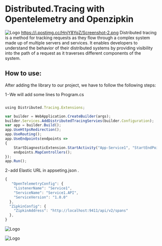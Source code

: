 ﻿# Distributed.Tracing with Opentelemetry and Openzipkin

![Logo](https://i.postimg.cc/L5LxVjkV/distributed-tracing-icon.png)
https://i.postimg.cc/HnjY8YqZ/Screenshot-2.png
Distributed tracing is a method for tracking requests as they flow through a complex system made up of multiple servers and services. It enables developers to understand the behavior of their distributed systems by providing visibility into the path of a request as it traverses different components of the system.

## How to use:
After adding the library to our project, we have to follow the following steps:

1 - We will add some lines to Program.cs
```javascript

using Distributed.Tracing.Extensions;

var builder = WebApplication.CreateBuilder(args);
builder.Services.AddDistributedTracingServies(builder.Configuration);
var app = builder.Build();
app.UseHttpsRedirection();
app.UseRouting();
app.UseEndpoints(endpoints =>
{
    StartDiagnosticExtension.StartActivity("App-Service1", "StartEndPoint", "Service1 is stated !!");
    endpoints.MapControllers();
});
app.Run();
```
2 - add Elastic URL in appseting.json .
```javascript
{
   "OpenTelemetryConfig": {
    "ListenerName": "Service1",
    "ServiceName": "Service1.API",
    "ServiceVersion": "1.0.0"
  },
  "ZipkinConfig": {
    "ZipkinAddress": "http://localhost:9411/api/v2/spans"
  },
}
```

![Logo](https://i.postimg.cc/zfj8dH52/Screenshot-1.png)

![Logo](https://i.postimg.cc/HnjY8YqZ/Screenshot-2.png)


